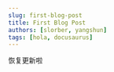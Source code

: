 ```yaml
---
slug: first-blog-post
title: First Blog Post
authors: [slorber, yangshun]
tags: [hola, docusaurus]
---
```


恢复更新啦